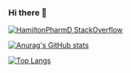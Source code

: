 ### Hi there 👋


[![HamiltonPharmD StackOverflow](https://stackoverflow-badge.herokuapp.com/api/StackOverflowBadge/4025874)]([https://stackoverflow.com/users/14122375/hamiltonpharmd](https://stackoverflow.com/users/4025874/daniel-lee))

[![Anurag's GitHub stats](https://github-readme-stats.vercel.app/api?username=Dannylee12&count_private=true&show_icons=true&include_all_commits=true&hide=stars,issues,contribs)](https://github.com/dannylee12)

[![Top Langs](https://github-readme-stats.vercel.app/api/top-langs/?username=Dannylee12&layout=compact)]([https://github.com/anuraghazra/github-readme-stats](https://github.com/dannylee12))

<!--
**DannyLee12/DannyLee12** is a ✨ _special_ ✨ repository because its `README.md` (this file) appears on your GitHub profile.

Here are some ideas to get you started:

- 🔭 I’m currently working on ...
- 🌱 I’m currently learning ...
- 👯 I’m looking to collaborate on ...
- 🤔 I’m looking for help with ...
- 💬 Ask me about ...
- 📫 How to reach me: ...
- 😄 Pronouns: ...
- ⚡ Fun fact: ...
-->
